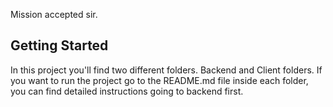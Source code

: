 Mission accepted sir.

## Getting Started

In this project you'll find two different folders. Backend and Client folders.
If you want to run the project go to the README.md file inside each folder, you can find detailed instructions going to backend first.
